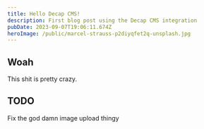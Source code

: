 ```yaml
---
title: Hello Decap CMS!
description: First blog post using the Decap CMS integration
pubDate: 2023-09-07T19:06:11.674Z
heroImage: /public/marcel-strauss-p2diyqfet2q-unsplash.jpg
---
```

## W﻿oah

T﻿his shit is pretty crazy.

## T﻿ODO

F﻿ix the god damn image upload thingy